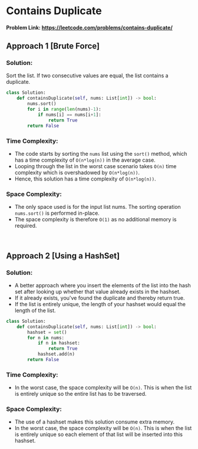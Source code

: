 # Contains Duplicate

#### Problem Link: https://leetcode.com/problems/contains-duplicate/


## Approach 1 [Brute Force]

### Solution:
Sort the list. If two consecutive values are equal, the list contains a duplicate.

```py
class Solution:
    def containsDuplicate(self, nums: List[int]) -> bool:
        nums.sort()
        for i in range(len(nums)-1):
            if nums[i] == nums[i+1]:
                return True
        return False
```

### Time Complexity:
* The code starts by sorting the `nums` list using the `sort()` method, which has a time complexity of `O(n*log(n))` in the average case.
* Looping through the list in the worst case scenario takes `O(n)` time complexity which is overshadowed by `O(n*log(n))`.
* Hence, this solution has a time complexity of `O(n*log(n))`.

### Space Complexity:
* The only space used is for the input list nums. The sorting operation `nums.sort()` is performed in-place.
* The space complexity is therefore `O(1)` as no additional memory is required.
<br>

## Approach 2 [Using a HashSet]

### Solution:
* A better approach where you insert the elements of the list into the hash set after looking up whether that value already exists in the hashset.
* If it already exists, you've found the duplicate and thereby return true.
* If the list is entirely unique, the length of your hashset would equal the length of the list.

```py
class Solution:
    def containsDuplicate(self, nums: List[int]) -> bool:
        hashset = set()
        for n in nums:
            if n in hashset:
                return True
            hashset.add(n)
        return False
```

### Time Complexity:
* In the worst case, the space complexity will be `O(n)`. This is when the list is entirely unique so the entire list has to be traversed.

### Space Complexity:
* The use of a hashset makes this solution consume extra memory. 
* In the worst case, the space complexity will be `O(n)`. This is when the list is entirely unique so each element of that list will be inserted into this hashset.

